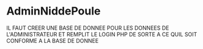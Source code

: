 # AdminNiddePoule

IL FAUT CREER UNE BASE DE DONNEE POUR LES DONNEES DE L'ADMINISTRATEUR ET REMPLIT LE LOGIN PHP DE SORTE A CE QUIL SOIT CONFORME A LA BASE DE DONNEE 
